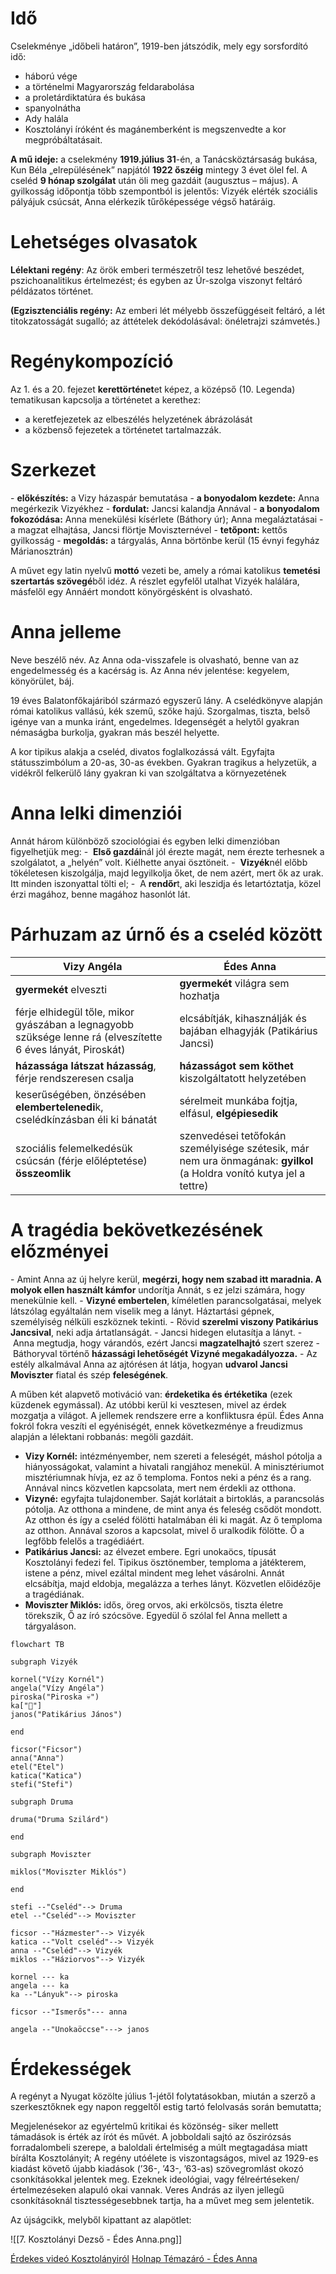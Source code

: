 # Idő

Cselekménye „időbeli határon”, 1919-ben játszódik, mely egy sorsfordító idő:
- háború vége
- a történelmi Magyarország feldarabolása
- a proletárdiktatúra és bukása
- spanyolnátha
- Ady halála
- Kosztolányi íróként és magánemberként is megszenvedte a kor megpróbáltatásait.

**A mű ideje:** a cselekmény **1919.július 31**-én, a Tanácsköztársaság bukása, Kun Béla „elrepülésének” napjától **1922 őszéig** mintegy 3 évet ölel fel. A cseléd **9 hónap szolgálat** után öli meg gazdáit (augusztus – május). A gyilkosság időpontja több szempontból is jelentős: Vizyék elérték szociális pályájuk csúcsát, Anna elérkezik tűrőképessége végső határáig.

# Lehetséges olvasatok

**Lélektani regény**: Az örök emberi természetről tesz lehetővé beszédet, pszichoanalitikus értelmezést; és egyben az Úr-szolga viszonyt feltáró példázatos történet.

**(Egzisztenciális regény:** Az emberi lét mélyebb összefüggéseit feltáró, a lét titokzatosságát sugalló; az áttételek dekódolásával: önéletrajzi számvetés.)

# Regénykompozíció

Az 1. és a 20. fejezet **kerettörténet**et képez, a középső (10. Legenda) tematikusan kapcsolja a történetet a kerethez:

- a keretfejezetek az elbeszélés helyzetének ábrázolását
- a közbenső fejezetek a történetet tartalmazzák.

# Szerkezet

- **előkészítés:** a Vizy házaspár bemutatása
- **a bonyodalom kezdete:** Anna megérkezik Vizyékhez
- **fordulat:** Jancsi kalandja Annával
- **a bonyodalom fokozódása:** Anna menekülési kísérlete (Báthory úr); Anna megaláztatásai - a magzat elhajtása, Jancsi flörtje Moviszternével
- **tetőpont:** kettős gyilkosság
- **megoldás:** a tárgyalás, Anna börtönbe kerül (15 évnyi fegyház Márianosztrán)

A művet egy latin nyelvű **mottó** vezeti be, amely a római katolikus **temetési szertartás szövegé**ből idéz. A részlet egyfelől utalhat Vizyék halálára, másfelől egy Annáért mondott könyörgésként is olvasható.

# Anna jelleme

Neve beszélő név. Az Anna oda-visszafele is olvasható, benne van az engedelmesség és a kacérság is. Az Anna név jelentése: kegyelem, könyörület, báj.

19 éves Balatonfőkajáriból származó egyszerű lány. A cselédkönyve alapján római katolikus vallású, kék szemű, szőke hajú. Szorgalmas, tiszta, belső igénye van a munka iránt, engedelmes. Idegenségét a helytől gyakran némaságba burkolja, gyakran más beszél helyette.

A kor tipikus alakja a cseléd, divatos foglalkozássá vált. Egyfajta státusszimbólum a 20-as, 30-as években. Gyakran tragikus a helyzetük, a vidékről felkerülő lány gyakran ki van szolgáltatva a környezetének

# Anna lelki dimenziói

Annát három különböző szociológiai és egyben lelki dimenzióban figyelhetjük meg:
-  **Első gazdái**nál jól érezte magát, nem érezte terhesnek a szolgálatot, a „helyén” volt. Kiélhette anyai ösztöneit.
-  **Vizyék**nél előbb tökéletesen kiszolgálja, majd legyilkolja őket, de nem azért, mert ők az urak. Itt minden iszonyattal tölti el;
-  A **rendőr**t, aki leszidja és letartóztatja, közel érzi magához, benne magához hasonlót lát.

# Párhuzam az úrnő és a cseléd között

| **Vizy Angéla**                                                                                             | **Édes Anna**                                                                                                        |
| ----------------------------------------------------------------------------------------------------------- | -------------------------------------------------------------------------------------------------------------------- |
| **gyermekét** elveszti                                                                                      | **gyermekét** világra sem hozhatja                                                                                   |
| férje elhidegül tőle, mikor gyászában a legnagyobb szüksége lenne rá (elveszítette 6 éves lányát, Piroskát) | elcsábítják, kihasználják és bajában elhagyják (Patikárius Jancsi)                                                   |
| **házassága látszat** **házasság**, férje rendszeresen csalja                                               | **házasságot sem köthet** kiszolgáltatott helyzetében                                                                |
| keserűségében, önzésében **elembertelenedi**k, cselédkínzásban éli ki bánatát                               | sérelmeit munkába fojtja, elfásul, **elgépiesedik**                                                                  |
| szociális felemelkedésük csúcsán (férje előléptetése) **összeomlik**                                        | szenvedései tetőfokán személyisége szétesik, már nem ura önmagának: **gyilkol** (a Holdra vonító kutya jel a tettre) |

# A tragédia bekövetkezésének előzményei

- Amint Anna az új helyre kerül, **megérzi, hogy nem szabad itt maradnia. A molyok ellen használt kámfor** undorítja Annát, s ez jelzi számára, hogy menekülnie kell.
- **Vizyné embertelen**, kíméletlen parancsolgatásai, melyek látszólag egyáltalán nem viselik meg a lányt. Háztartási gépnek, személyiség nélküli eszköznek tekinti.
- Rövid **szerelmi viszony Patikárius Jancsival**, neki adja ártatlanságát.
- Jancsi hidegen elutasítja a lányt.
- Anna megtudja, hogy várandós, ezért Jancsi **magzatelhajtó** szert szerez
- Báthoryval történő **házassági lehetőségét Vizyné megakadályozza.**
- Az estély alkalmával Anna az ajtórésen át látja, hogyan **udvarol Jancsi Moviszter** fiatal és szép **feleségének**.

A műben két alapvető motiváció van: **érdeketika és értéketika** (ezek küzdenek egymással). Az utóbbi kerül ki vesztesen, mivel az érdek mozgatja a világot. A jellemek rendszere erre a konfliktusra épül. Édes Anna fokról fokra veszíti el egyéniségét, ennek következménye a freudizmus alapján a lélektani robbanás: megöli gazdáit.

- **Vizy Kornél:** intézményember, nem szereti a feleségét, máshol pótolja a hiányosságokat, valamint a hivatali rangjához menekül. A minisztériumot misztériumnak hívja, ez az ő temploma. Fontos neki a pénz és a rang. Annával nincs közvetlen kapcsolata, mert nem érdekli az otthona.
- **Vizyné:** egyfajta tulajdonember. Saját korlátait a birtoklás, a parancsolás pótolja. Az otthona a mindene, de mint anya és feleség csődöt mondott. Az otthon és így a cseléd fölötti hatalmában éli ki magát. Az ő temploma az otthon. Annával szoros a kapcsolat, mivel ő uralkodik fölötte. Ő a legfőbb felelős a tragédiáért.
- **Patikárius Jancsi:** az élvezet embere. Egri unokaöcs, típusát Kosztolányi fedezi fel. Tipikus ösztönember, temploma a játékterem, istene a pénz, mivel ezáltal mindent meg lehet vásárolni. Annát elcsábítja, majd eldobja, megalázza a terhes lányt. Közvetlen előidézője a tragédiának.
- **Moviszter Miklós:** idős, öreg orvos, aki erkölcsös, tiszta életre törekszik, Ő az író szócsöve. Egyedül ő szólal fel Anna mellett a tárgyaláson.

```mermaid
flowchart TB

subgraph Vizyék

kornel("Vízy Kornél")
angela("Vízy Angéla")
piroska("Piroska 💀")
ka["💍"]
janos("Patikárius János")

end

ficsor("Ficsor")
anna("Anna")
etel("Etel")
katica("Katica")
stefi("Stefi")

subgraph Druma

druma("Druma Szilárd")

end

subgraph Moviszter

miklos("Moviszter Miklós")

end

stefi --"Cseléd"--> Druma
etel --"Cseléd"--> Moviszter

ficsor --"Házmester"--> Vizyék
katica --"Volt cseléd"--> Vizyék
anna --"Cseléd"--> Vizyék
miklos --"Háziorvos"--> Vizyék

kornel --- ka
angela --- ka
ka --"Lányuk"--> piroska

ficsor --"Ismerős"--- anna

angela --"Unokaöccse"---> janos

```

# Érdekességek

A regényt a Nyugat közölte július 1-jétől folytatásokban, miután a szerző a szerkesztőknek egy napon reggeltől estig tartó felolvasás során bemutatta;

Megjelenésekor az egyértelmű kritikai és közönség- siker mellett támadások is érték az írót és művét. A jobboldali sajtó az őszirózsás forradalombeli szerepe, a baloldali értelmiség a múlt megtagadása miatt bírálta Kosztolányit; A regény utóélete is viszontagságos, mivel az 1929-es kiadást követő újabb kiadások (’36-, ’43-, ’63-as) szövegromlást okozó csonkításokkal jelentek meg. Ezeknek ideológiai, vagy félreértéseken/értelmezéseken alapuló okai vannak. Veres András az ilyen jellegű csonkításoknál tisztességesebbnek tartja, ha a művet meg sem jelentetik.

Az újságcikk, melyből kipattant az alapötlet:

![[7. Kosztolányi Dezső - Édes Anna.png]]

[Érdekes videó Kosztolányiról](https://www.youtube.com/watch?v=QP_pVY7Ibpw)
[Holnap Témazáró - Édes Anna](https://www.youtube.com/watch?v=RmZS3Rp1AxM)
